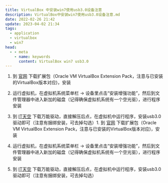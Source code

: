 ```yaml
---
title: VirtualBox 中安装win7使用usb3.0设备注意
description: VirtualBox中安装win7使用usb3.0设备注意.md
date: 2022-02-26 21:42
update: 2023-04-02 21:34
tags:
  - application
  - virtualbox
  - win7
head:
  - - meta
    - name: keywords
      content: VirtualBox win7 usb3.0
---
```



1. 到 [官网](https://www.virtualbox.org/wiki/Downloads) 下载扩展包（Oracle VM VirtualBox Extension Pack，注意与已安装的VirtualBox版本对应)，安装

2. 运行虚拟机，在虚拟机系统菜单栏 → 设备里点击“安装增强功能”，然后到文件管理器中进入新加的磁盘（记得确保虚拟机系统有一个空光驱），进行程序安装

3. 到 [IT天空](https://www.itsk.com/) 下载万能驱动，直接解压后点，在虚拟机中运行程序，安装usb3.0驱动即可（注意有捆绑安装，可去掉勾选）1. 到 [官网](https://www.virtualbox.org/wiki/Downloads) 下载扩展包（Oracle VM VirtualBox Extension Pack，注意与已安装的VirtualBox版本对应)，安装

2. 运行虚拟机，在虚拟机系统菜单栏 → 设备里点击“安装增强功能”，然后到文件管理器中进入新加的磁盘（记得确保虚拟机系统有一个空光驱），进行程序安装

3. 到 [IT天空](https://www.itsk.com/) 下载万能驱动，直接解压后点，在虚拟机中运行程序，安装usb3.0驱动即可（注意有捆绑安装，可去掉勾选）
